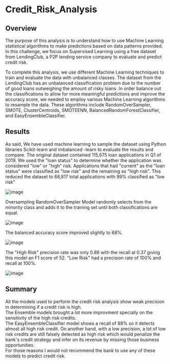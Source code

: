 # Credit_Risk_Analysis

## Overview
The purpose of this analysis is to understand how to use Machine Learning statistical algorithms to make predictions based on data patterns provided. In this challenge, we focus on Supervised Learning using a free dataset from LendingClub, a P2P lending service company to evaluate and predict credit risk. 

To complete this analysis, we use different Machine Learning techniques to train and evaluate the data with unbalanced classes. The dataset from the LendingClub has an unbalanced classification problem due to the number of good loans outweighing the amount of risky loans. In order balance out the classifications to allow for more meaningful predictions and improve the accuracy score, we needed to employ various Machine Learning algorithms to resample the data. These algorithms include RandomOverSampler, SMOTE, ClusterCentroids, SMOTEENN, BalancedRandomForestClassifier, and EasyEnsembleClassifier.
## Results
As said, We have used machine learning to sample the dataset using  Python libraries Scikit-learn and imbalanced -learn to evaluate the results and compare.
The original dataset contained 115,675 loan applications in Q1 of 2019. We used the "loan status" to determine whether the application was considered "low" or "high" risk. Applications that had "current" as the "loan status" were classified as "low risk" and the remaining as "high risk". This reduced the dataset to 68,817 total applications with 99% classified as "low risk"

![image](https://user-images.githubusercontent.com/53358476/206849310-2af5add3-da2d-45c4-97c3-67a67d67b04c.png)

Oversampling RandomOverSampler Model randomly selects from the minority class and adds it to the training set until both classifications are equal.

![image](https://user-images.githubusercontent.com/53358476/206849383-6d50f39d-b55b-446d-88df-7f0072b726e9.png)

The balanced accuracy score improved slightly to 68%.

![image](https://user-images.githubusercontent.com/53358476/206849464-9a085ee6-2198-4576-8fd3-6313e090f6e0.png)

The "High Risk" precision rate was only 0.88 with the recall at 0.37 giving this model an F1 score of 52. "Low Risk" had a precision rate of 100% and recall at 100%.

![image](https://user-images.githubusercontent.com/53358476/206849576-5ee37e9d-7590-459d-9a01-bae7b244e280.png)

## Summary
All the models used to perform the credit risk analysis show weak precision in determining if a credit risk is high.\
The Ensemble models brought a lot more improvment specially on the sensitivity of the high risk credits.\
The EasyEnsembleClassifier model shows a recall of 88% so it detects almost all high risk credit. On another hand, with a low precision, a lot of low risk credits are still falsely detected as high risk which would penalize the bank's credit strategy and infer on its revenue by missing those business opportunities.\
For those reasons I would not recommend the bank to use any of these models to predict credit risk.

